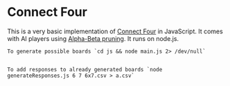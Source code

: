 # Connect Four 

This is a very basic implementation of [Connect Four](http://en.wikipedia.org/wiki/Connect_four) in JavaScript. It comes with AI players using [Alpha-Beta pruning](http://en.wikipedia.org/wiki/Alpha%E2%80%93beta_pruning).
It runs on node.js. 

    To generate possible boards `cd js && node main.js 2> /dev/null`

    
    To add responses to already generated boards `node generateResponses.js 6 7 6x7.csv > a.csv`

